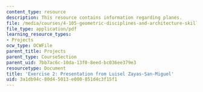 ```yaml
---
content_type: resource
description: This resource contains information regarding planes.
file: /media/courses/4-105-geometric-disciplines-and-architecture-skills-reciprocal-methodologies-fall-2012/3a1db94c80d45013e000851d4c3f15f1_MIT4_105F12_Pres_Ex2_LZ.pdf
file_type: application/pdf
learning_resource_types:
- Projects
ocw_type: OCWFile
parent_title: Projects
parent_type: CourseSection
parent_uid: 7bb7ac6c-10da-13f0-8eed-bc036ee379e3
resourcetype: Document
title: 'Exercise 2: Presentation from Luisel Zayas-San-Miguel'
uid: 3a1db94c-80d4-5013-e000-851d4c3f15f1
---
```

